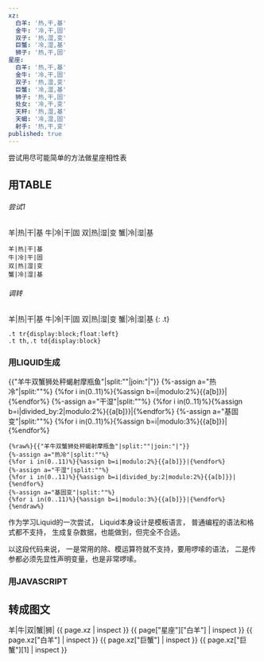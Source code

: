 ```yaml
---
xz:
  白羊: '热,干,基'
  金牛: '冷,干,固'
  双子: '热,湿,变'
  巨蟹: '冷,湿,基'
  狮子: '热,干,固'
星座:
  白羊: '热,干,基'
  金牛: '冷,干,固'
  双子: '热,湿,变'
  巨蟹: '冷,湿,基'
  狮子: '热,干,固'
  处女: '冷,干,变'
  天秤: '热,湿,基'
  天蝎: '冷,湿,固'
  射手: '热,干,变'
published: true
---
```

尝试用尽可能简单的方法做星座相性表

## 用TABLE
###### 尝试1

羊|热|干|基
牛|冷|干|固
双|热|湿|变
蟹|冷|湿|基

```
羊|热|干|基
牛|冷|干|固
双|热|湿|变
蟹|冷|湿|基
```

###### 调转

羊|热|干|基
牛|冷|干|固
双|热|湿|变
蟹|冷|湿|基
{: .t}
<style>
.t tr{display:block;float:left}.t th,.t td{display:block}
</style>
```
.t tr{display:block;float:left}
.t th,.t td{display:block}
```

### 用LIQUID生成

{{"羊牛双蟹狮处秤蝎射摩瓶鱼"|split:""|join:"|"}}
{%-assign a="热冷"|split:""%}
{%for i in(0..11)%}{%assign b=i|modulo:2%}{{a[b]}}|{%endfor%}
{%-assign a="干湿"|split:""%}
{%for i in(0..11)%}{%assign b=i|divided_by:2|modulo:2%}{{a[b]}}|{%endfor%}
{%-assign a="基固变"|split:""%}
{%for i in(0..11)%}{%assign b=i|modulo:3%}{{a[b]}}|{%endfor%}

```Liquid
{%raw%}{{"羊牛双蟹狮处秤蝎射摩瓶鱼"|split:""|join:"|"}}
{%-assign a="热冷"|split:""%}
{%for i in(0..11)%}{%assign b=i|modulo:2%}{{a[b]}}|{%endfor%}
{%-assign a="干湿"|split:""%}
{%for i in(0..11)%}{%assign b=i|divided_by:2|modulo:2%}{{a[b]}}|{%endfor%}
{%-assign a="基固变"|split:""%}
{%for i in(0..11)%}{%assign b=i|modulo:3%}{{a[b]}}|{%endfor%}{%endraw%}
```

作为学习Liquid的一次尝试，
Liquid本身设计是模板语言，
普通编程的语法和格式都不支持，
生成复杂数据，也能做到，但完全不合适。

以这段代码来说，
一是常用的除、模运算符就不支持，要用啰嗦的语法，
二是传参都必须先显性声明变量，也是非常啰嗦。

### 用JAVASCRIPT
<script>
let a=[..."羊牛双蟹狮处秤蝎射摩瓶鱼"]
let a=[...Array(12).keys()]
document.getElementById("用JAVASCRIPT".toLowerCase()).insertAdjacentHTML('afterend',a)
</script>

## 转成图文
羊|牛|双|蟹|狮|
{{ page.xz | inspect }}
{{ page["星座"]["白羊"] | inspect }}
{{ page.xz["白羊"] | inspect }}
{{ page.xz["巨蟹"] | inspect }}
{{ page.xz["巨蟹"][1] | inspect }}
